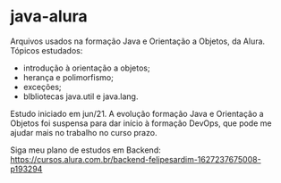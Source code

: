 # java-alura
Arquivos usados na formação Java e Orientação a Objetos, da Alura.
Tópicos estudados:
- introdução à orientação a objetos;
- herança e polimorfismo;
- exceções;
- blbliotecas java.util e java.lang.

Estudo iniciado em jun/21. A evolução formação Java e Orientação a Objetos foi suspensa para dar início à formação DevOps, que pode me ajudar mais no trabalho no curso prazo. 

Siga meu plano de estudos em Backend: https://cursos.alura.com.br/backend-felipesardim-1627237675008-p193294
